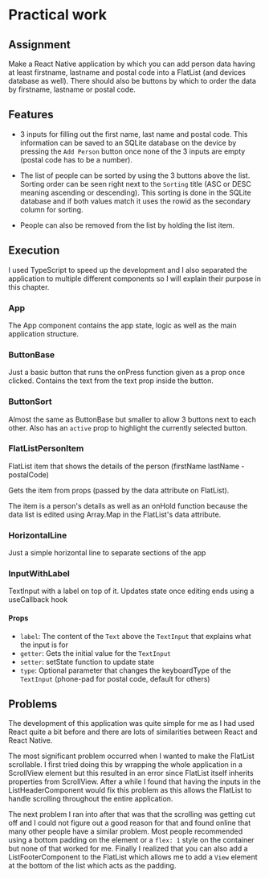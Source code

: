 # Practical work

## Assignment

Make a React Native application by which you can add person data having at least firstname, lastname and postal code into a FlatList (and devices database as well). There should also be buttons by which to order the data by firstname, lastname or postal code.

## Features

- 3 inputs for filling out the first name, last name and postal code.
  This information can be saved to an SQLite database on the device by pressing the `Add Person` button
  once none of the 3 inputs are empty (postal code has to be a number).

- The list of people can be sorted by using the 3 buttons above the list. Sorting order can be seen right next to the `Sorting` title (ASC or DESC meaning ascending or descending).
  This sorting is done in the SQLite database and if both values match it uses the rowid as the secondary column for sorting.

- People can also be removed from the list by holding the list item.

## Execution

I used TypeScript to speed up the development and I also separated the application to multiple different components so I will explain their purpose in this chapter.

### App

The App component contains the app state, logic as well as the main application structure.

### ButtonBase

Just a basic button that runs the onPress function given as a prop once clicked. Contains the text from the text prop inside the button.

### ButtonSort

Almost the same as ButtonBase but smaller to allow 3 buttons next to each other. Also has an `active` prop to highlight the currently selected button.

### FlatListPersonItem

FlatList item that shows the details of the person (firstName lastName - postalCode)

Gets the item from props (passed by the data attribute on FlatList).

The item is a person's details as well as an onHold function because the data list is edited using Array.Map in the FlatList's data attribute.

### HorizontalLine

Just a simple horizontal line to separate sections of the app

### InputWithLabel

TextInput with a label on top of it. Updates state once editing ends using a useCallback hook

#### Props

- `label`: The content of the `Text` above the `TextInput` that explains what the input is for
- `getter`: Gets the initial value for the `TextInput`
- `setter`: setState function to update state
- `type`: Optional parameter that changes the keyboardType of the `TextInput` (phone-pad for postal code, default for others)

## Problems

The development of this application was quite simple for me as I had used
React quite a bit before and there are lots of similarities between React and React Native.

The most significant problem occurred when I wanted to make the FlatList scrollable.
I first tried doing this by wrapping the whole application in a ScrollView element but this resulted in an error since FlatList itself inherits properties from ScrollView.
After a while I found that having the inputs in the ListHeaderComponent would fix this problem as this allows the FlatList to handle scrolling throughout the entire application.

The next problem I ran into after that was that the scrolling was getting cut off and I could not figure out a good reason for that and found online that many other people have a similar problem.
Most people recommended using a bottom padding on the element or a `flex: 1` style on the container but none of that worked for me. Finally I realized that you can also add a ListFooterComponent to the FlatList which allows me to add a `View` element at the bottom of the list which acts as the padding.
